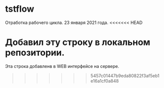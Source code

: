 # tstflow
Отработка рабочего цикла. 23 января 2021 года.
<<<<<<< HEAD

Добавил эту строку в локальном репозитории.
=======
Эта строка добавленв в WEB интерфейсе на сервере.
>>>>>>> 5457c01447b9eda80822f3af5eb1e16a1cf0a848
